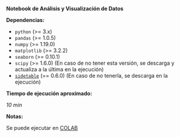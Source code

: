 **Notebook de Análisis y Visualización de Datos**

**Dependencias:**

* ``python`` (>= 3.x)
* ``pandas`` (>= 1.0.5)
* ``numpy`` (>= 1.19.0)
* ``matplotlib`` (>= 3.2.2)
* ``seaborn`` (>= 0.10.1)
* ``scipy`` (>= 1.6.0) (En caso de no tener esta versión, se descarga y actualiza a la última en la ejecución)
* [``sidetable``](https://github.com/chris1610/sidetable) (== 0.6.0) (En caso de no tenerla, se descarga en la ejecución)

**Tiempo de ejecución aproximado:**

_10 min_

**Notas:**

Se puede ejecutar en [COLAB](https://colab.research.google.com/github/Gianuzzi/Ausentismo-DD2020-Final/blob/master/Notebooks/Analsis_y_Visualizacion/Practico.ipynb)
